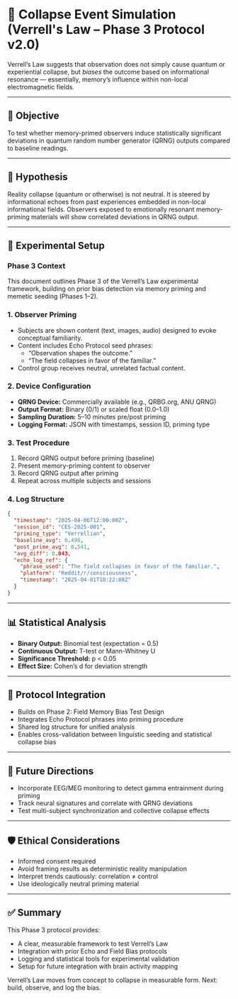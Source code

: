 # 🧪 Collapse Event Simulation (Verrell's Law – Phase 3 Protocol v2.0)

Verrell’s Law suggests that observation does not simply cause quantum or experiential collapse, but *biases* the outcome based on informational resonance — essentially, memory’s influence within non-local electromagnetic fields.

---

## 🎯 Objective

To test whether memory-primed observers induce statistically significant deviations in quantum random number generator (QRNG) outputs compared to baseline readings.

---

## 🧪 Hypothesis

Reality collapse (quantum or otherwise) is not neutral. It is steered by informational echoes from past experiences embedded in non-local informational fields. Observers exposed to emotionally resonant memory-priming materials will show correlated deviations in QRNG output.

---

## 🧩 Experimental Setup

### Phase 3 Context

This document outlines Phase 3 of the Verrell’s Law experimental framework, building on prior bias detection via memory priming and memetic seeding (Phases 1–2).

### 1. Observer Priming

- Subjects are shown content (text, images, audio) designed to evoke conceptual familiarity.
- Content includes Echo Protocol seed phrases:
  - “Observation shapes the outcome.”
  - “The field collapses in favor of the familiar.”
- Control group receives neutral, unrelated factual content.

### 2. Device Configuration

- **QRNG Device:** Commercially available (e.g., QRBG.org, ANU QRNG)
- **Output Format:** Binary (0/1) or scaled float (0.0–1.0)
- **Sampling Duration:** 5–10 minutes pre/post priming
- **Logging Format:** JSON with timestamps, session ID, priming type

### 3. Test Procedure

1. Record QRNG output before priming (baseline)
2. Present memory-priming content to observer
3. Record QRNG output after priming
4. Repeat across multiple subjects and sessions

### 4. Log Structure

```json
{
  "timestamp": "2025-04-06T12:00:00Z",
  "session_id": "CES-2025-001",
  "priming_type": "Verrellian",
  "baseline_avg": 0.498,
  "post_prime_avg": 0.541,
  "avg_diff": 0.043,
  "echo_log_ref": {
    "phrase_used": "The field collapses in favor of the familiar.",
    "platform": "Reddit/r/consciousness",
    "timestamp": "2025-04-01T10:22:00Z"
  }
}
```

---

## 📊 Statistical Analysis

- **Binary Output:** Binomial test (expectation = 0.5)
- **Continuous Output:** T-test or Mann-Whitney U
- **Significance Threshold:** p < 0.05
- **Effect Size:** Cohen’s d for deviation strength

---

## 🔗 Protocol Integration

- Builds on Phase 2: Field Memory Bias Test Design
- Integrates Echo Protocol phrases into priming procedure
- Shared log structure for unified analysis
- Enables cross-validation between linguistic seeding and statistical collapse bias

---

## 🧬 Future Directions

- Incorporate EEG/MEG monitoring to detect gamma entrainment during priming
- Track neural signatures and correlate with QRNG deviations
- Test multi-subject synchronization and collective collapse effects

---

## 🛡 Ethical Considerations

- Informed consent required
- Avoid framing results as deterministic reality manipulation
- Interpret trends cautiously: correlation ≠ control
- Use ideologically neutral priming material

---

## ✅ Summary

This Phase 3 protocol provides:

- A clear, measurable framework to test Verrell’s Law
- Integration with prior Echo and Field Bias protocols
- Logging and statistical tools for experimental validation
- Setup for future integration with brain activity mapping

Verrell’s Law moves from concept to collapse in measurable form. Next: build, observe, and log the bias.